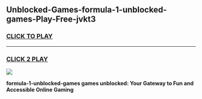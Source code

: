 
## Unblocked-Games-formula-1-unblocked-games-Play-Free-jvkt3
<h3>
<a href="https://premium76.site?title=formula-1-unblocked-games&ref=12A">CLICK TO PLAY</a></h3>
<hr>

<h3>
<a href="https://premium76.site?title=formula-1-unblocked-games&ref=12A">CLICK 2 PLAY</a>
  
</h3>

<a href="https://premium76.site?title=formula-1-unblocked-games&ref=12A"><img src="https://clearcache.store/games.png"></a>


**formula-1-unblocked-games games unblocked: Your Gateway to Fun and Accessible Online Gaming**
